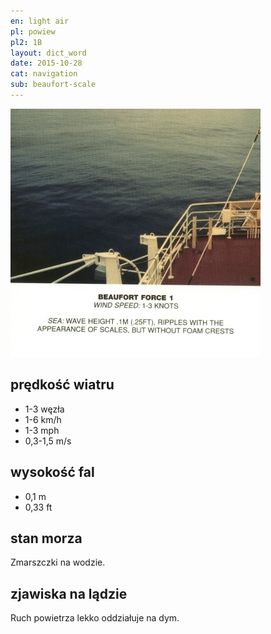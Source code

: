 ```yaml
---
en: light air
pl: powiew
pl2: 1B
layout: dict_word
date: 2015-10-28
cat: navigation
sub: beaufort-scale
---
```


![beaufort-scale-1](/img/dict/beaufort-scale-1.jpg)

prędkość wiatru
----------------
* 1-3 węzła
* 1-6 km/h
* 1-3 mph
* 0,3-1,5 m/s

wysokość fal
-------------
* 0,1 m
* 0,33 ft

stan morza
-----------
Zmarszczki na wodzie.

zjawiska na lądzie
------------------
Ruch powietrza lekko oddziałuje na dym.

